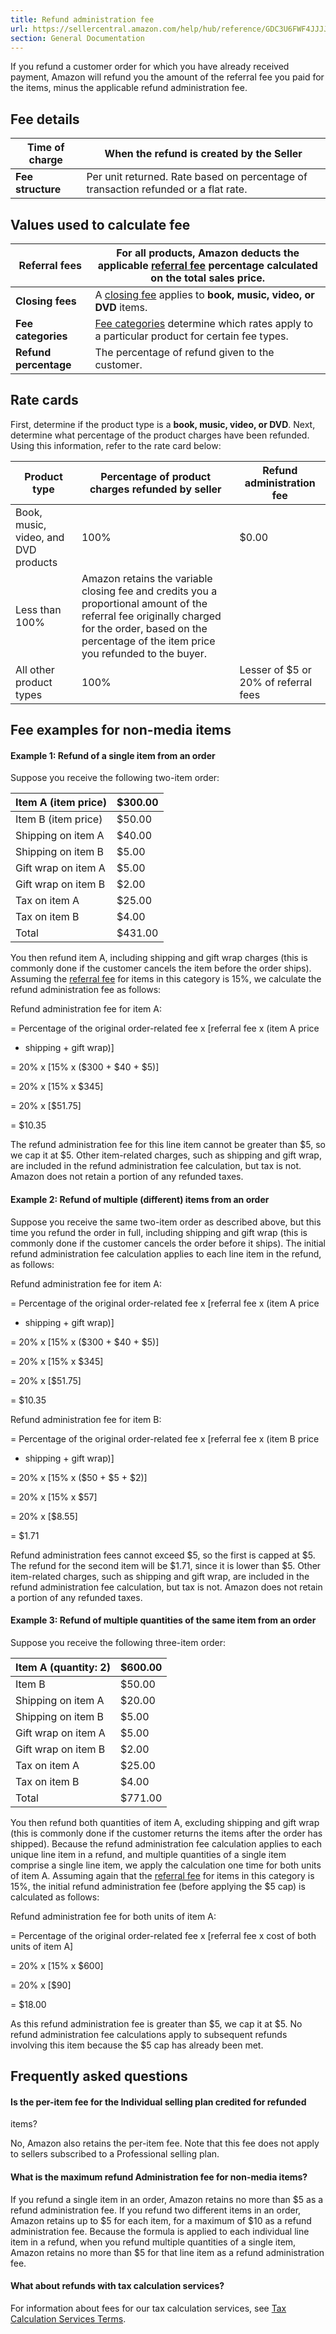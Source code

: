 ```yaml
---
title: Refund administration fee
url: https://sellercentral.amazon.com/help/hub/reference/GDC3U6FWF4JJJJC7
section: General Documentation
---
```


If you refund a customer order for which you have already received payment,
Amazon will refund you the amount of the referral fee you paid for the items,
minus the applicable refund administration fee.

## Fee details

**Time of charge** | When the refund is created by the Seller  
---|---  
**Fee structure** | Per unit returned. Rate based on percentage of transaction refunded or a flat rate.  
  
## Values used to calculate fee

**Referral fees** | For all products, Amazon deducts the applicable [referral fee](/gp/help/GTG4BAWSY39Z98Z3) percentage calculated on the total sales price.  
---|---  
**Closing fees** | A [closing fee](/gp/help/GKD9U5REK5DKB38Y) applies to **book, music, video, or DVD** items.  
**Fee categories** | [Fee categories](/gp/help/GCZM532MZ9A4GU46) determine which rates apply to a particular product for certain fee types.  
**Refund percentage** | The percentage of refund given to the customer.  
  
## Rate cards

First, determine if the product type is a **book, music, video, or DVD**.
Next, determine what percentage of the product charges have been refunded.
Using this information, refer to the rate card below:

Product type | Percentage of product charges refunded by seller | Refund administration fee  
---|---|---  
Book, music, video, and DVD products | 100% | $0.00  
Less than 100% | Amazon retains the variable closing fee and credits you a proportional amount of the referral fee originally charged for the order, based on the percentage of the item price you refunded to the buyer.  
All other product types | 100% | Lesser of $5 or 20% of referral fees   
  
## Fee examples for non-media items

#### Example 1: Refund of a single item from an order

Suppose you receive the following two-item order:

Item A (item price) | $300.00   
---|---  
Item B (item price) | $50.00   
Shipping on item A | $40.00   
Shipping on item B | $5.00   
Gift wrap on item A | $5.00   
Gift wrap on item B | $2.00   
Tax on item A | $25.00   
Tax on item B | $4.00   
Total | $431.00   
  
You then refund item A, including shipping and gift wrap charges (this is
commonly done if the customer cancels the item before the order ships).
Assuming the [referral fee](/gp/help/GTG4BAWSY39Z98Z3) for items in this
category is 15%, we calculate the refund administration fee as follows:

Refund administration fee for item A:

= Percentage of the original order-related fee x [referral fee x (item A price
+ shipping + gift wrap)]

= 20% x [15% x ($300 + $40 + $5)]

= 20% x [15% x $345]

= 20% x [$51.75]

= $10.35

The refund administration fee for this line item cannot be greater than $5, so
we cap it at $5. Other item-related charges, such as shipping and gift wrap,
are included in the refund administration fee calculation, but tax is not.
Amazon does not retain a portion of any refunded taxes.

#### Example 2: Refund of multiple (different) items from an order

Suppose you receive the same two-item order as described above, but this time
you refund the order in full, including shipping and gift wrap (this is
commonly done if the customer cancels the order before it ships). The initial
refund administration fee calculation applies to each line item in the refund,
as follows:

Refund administration fee for item A:

= Percentage of the original order-related fee x [referral fee x (item A price
+ shipping + gift wrap)]

= 20% x [15% x ($300 + $40 + $5)]

= 20% x [15% x $345]

= 20% x [$51.75]

= $10.35

Refund administration fee for item B:

= Percentage of the original order-related fee x [referral fee x (item B price
+ shipping + gift wrap)]

= 20% x [15% x ($50 + $5 + $2)]

= 20% x [15% x $57]

= 20% x [$8.55]

= $1.71

Refund administration fees cannot exceed $5, so the first is capped at $5. The
refund for the second item will be $1.71, since it is lower than $5. Other
item-related charges, such as shipping and gift wrap, are included in the
refund administration fee calculation, but tax is not. Amazon does not retain
a portion of any refunded taxes.

#### Example 3: Refund of multiple quantities of the same item from an order

Suppose you receive the following three-item order:

Item A (quantity: 2) | $600.00  
---|---  
Item B | $50.00  
Shipping on item A | $20.00  
Shipping on item B | $5.00  
Gift wrap on item A | $5.00  
Gift wrap on item B | $2.00  
Tax on item A | $25.00  
Tax on item B | $4.00  
Total | $771.00  
  
You then refund both quantities of item A, excluding shipping and gift wrap
(this is commonly done if the customer returns the items after the order has
shipped). Because the refund administration fee calculation applies to each
unique line item in a refund, and multiple quantities of a single item
comprise a single line item, we apply the calculation one time for both units
of item A. Assuming again that the [referral fee](/gp/help/GTG4BAWSY39Z98Z3)
for items in this category is 15%, the initial refund administration fee
(before applying the $5 cap) is calculated as follows:

Refund administration fee for both units of item A:

= Percentage of the original order-related fee x [referral fee x cost of both
units of item A]

= 20% x [15% x $600]

= 20% x [$90]

= $18.00

As this refund administration fee is greater than $5, we cap it at $5. No
refund administration fee calculations apply to subsequent refunds involving
this item because the $5 cap has already been met.

## Frequently asked questions

#### Is the per-item fee for the Individual selling plan credited for refunded
items?

No, Amazon also retains the per-item fee. Note that this fee does not apply to
sellers subscribed to a Professional selling plan.

#### What is the maximum refund Administration fee for non-media items?

If you refund a single item in an order, Amazon retains no more than $5 as a
refund administration fee. If you refund two different items in an order,
Amazon retains up to $5 for each item, for a maximum of $10 as a refund
administration fee. Because the formula is applied to each individual line
item in a refund, when you refund multiple quantities of a single item, Amazon
retains no more than $5 for that line item as a refund administration fee.

#### What about refunds with tax calculation services?

For information about fees for our tax calculation services, see [Tax
Calculation Services Terms](/gp/help/200787220).

